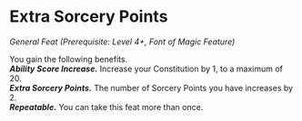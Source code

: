 # Extra Sorcery Points
*General Feat (Prerequisite: Level 4+, Font of Magic Feature)*

You gain the following benefits.  
***Ability Score Increase.*** Increase your Constitution by 1, to a maximum of 20.  
***Extra Sorcery Points.*** The number of Sorcery Points you have increases by 2.  
***Repeatable.*** You can take this feat more than once.